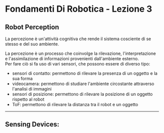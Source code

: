 <script type="text/javascript"
  src="https://cdnjs.cloudflare.com/ajax/libs/mathjax/2.7.0/MathJax.js?config=TeX-AMS_CHTML">
</script>
<script type="text/x-mathjax-config">
  MathJax.Hub.Config({
    tex2jax: {
      inlineMath: [['$','$'], ['\\(','\\)']],
      processEscapes: true},
      jax: ["input/TeX","input/MathML","input/AsciiMath","output/CommonHTML"],
      extensions: ["tex2jax.js","mml2jax.js","asciimath2jax.js","MathMenu.js","MathZoom.js","AssistiveMML.js", "[Contrib]/a11y/accessibility-menu.js"],
      TeX: {
      extensions: ["AMSmath.js","AMSsymbols.js","noErrors.js","noUndefined.js"],
      equationNumbers: {
      autoNumber: "AMS"
      }
    }
  });
</script>

Fondamenti Di Robotica - Lezione 3
==================================

## Robot Perception  

La percezione è un'attività cognitiva che rende il sistema cosciente di se stesso e del suo ambiente.  

La percezione è un processo che coinvolge la rilevazione, l'interpretazione e l'assimilazione di informazioni provenienti dall'ambiente esterno.  
Per fare ciò si fa uso di vari sensori, che possono essere di diverso tipo:  
- sensori di contatto: permettono di rilevare la presenza di un oggetto e la sua forma  
- videocamera: permettono di studiare l'ambiente circostante attraverso l'analisi di immagini  
- sensori di posizione: permettono di rilevare la posizione di un oggetto rispetto al robot  
- ToF: permettono di rilevare la distanza tra il robot e un oggetto  

-----------------------

## Sensing Devices:

